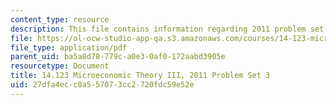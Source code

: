 ```yaml
---
content_type: resource
description: This file contains information regarding 2011 problem set 3.
file: https://ol-ocw-studio-app-qa.s3.amazonaws.com/courses/14-123-microeconomic-theory-iii-spring-2015/27dfa4ecc0a557073cc2720fdc59e52e_MIT14_123S15_PSet_3_11.pdf
file_type: application/pdf
parent_uid: ba5a8d78-779c-a0e3-0af0-172aabd3905e
resourcetype: Document
title: 14.123 Microeconomic Theory III, 2011 Problem Set 3
uid: 27dfa4ec-c0a5-5707-3cc2-720fdc59e52e
---
```

